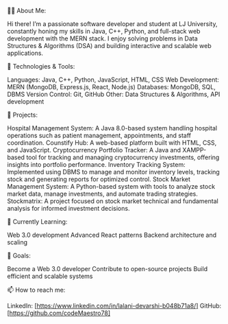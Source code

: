 👨‍💻 About Me:

Hi there! I’m a passionate software developer and student at LJ University, constantly honing my skills in Java, C++, Python, and full-stack web development with the MERN stack. I enjoy solving problems in Data Structures & Algorithms (DSA) and building interactive and scalable web applications.

🔧 Technologies & Tools:

Languages: Java, C++, Python, JavaScript, HTML, CSS
Web Development: MERN (MongoDB, Express.js, React, Node.js)
Databases: MongoDB, SQL, DBMS
Version Control: Git, GitHub
Other: Data Structures & Algorithms, API development

🚀 Projects:

Hospital Management System: A Java 8.0-based system handling hospital operations such as patient management, appointments, and staff coordination.
Counstify Hub: A web-based platform built with HTML, CSS, and JavaScript.
Cryptocurrency Portfolio Tracker: A Java and XAMPP-based tool for tracking and managing cryptocurrency investments, offering insights into portfolio performance.
Inventory Tracking System: Implemented using DBMS to manage and monitor inventory levels, tracking stock and generating reports for optimized control.
Stock Market Management System: A Python-based system with tools to analyze stock market data, manage investments, and automate trading strategies.
Stockmatrix: A project focused on stock market technical and fundamental analysis for informed investment decisions.

🌱 Currently Learning:

Web 3.0 development
Advanced React patterns
Backend architecture and scaling

🎯 Goals:

Become a Web 3.0 developer
Contribute to open-source projects
Build efficient and scalable systems

📫 How to reach me:

LinkedIn: [https://www.linkedin.com/in/lalani-devarshi-b048b71a8/]
GitHub: [https://github.com/codeMaestro78]

